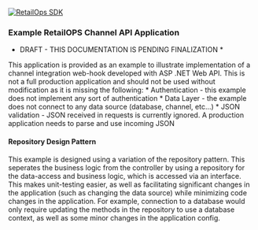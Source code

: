[![RetailOps SDK](http://cdn2.hubspot.net/hubfs/530512/Image/logo.png)](http://retailops.com)

### Example RetailOPS Channel API Application

* DRAFT - THIS DOCUMENTATION IS PENDING FINALIZATION *

This application is provided as an example to illustrate implementation of a channel integration web-hook
developed with ASP .NET Web API. This is not a full production application and should not be used without modification
as it is missing the following:
    * Authentication - this example does not implement any sort of authentication
    * Data Layer - the example does not connect to any data source (database, channel, etc...) 
    * JSON validation - JSON received in requests is currently ignored. A production application needs to parse and use incoming JSON
    
#### Repository Design Pattern
This example is designed using a variation of the repository pattern. This seperates the business logic from the controller by using a repository 
for the data-access and business logic, which is accessed via an interface. This makes unit-testing easier, as well as facilitating
significant changes in the application (such as changing the data source) while minimizing code changes in the application. For example, connection 
to a database would only require updating the methods in the repository to use a database context, as well as some minor changes in the application config.
